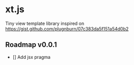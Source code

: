 # xt.js
Tiny view template library inspired on https://gist.github.com/plugnburn/07c383da5f151a54d0b2

## Roadmap v0.0.1
- [] Add jsx pragma
